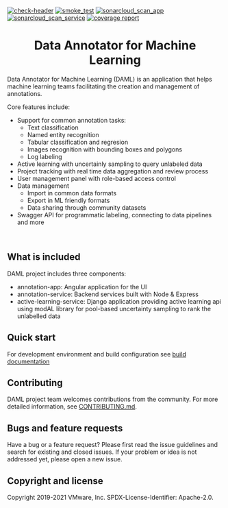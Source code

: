 [![check-header](https://github.com/vmware/data-annotator-for-machine-learning/actions/workflows/check-header.yml/badge.svg?branch=master&event=push)](https://github.com/vmware/data-annotator-for-machine-learning/actions/workflows/check-header.yml)
[![smoke_test](https://github.com/vmware/data-annotator-for-machine-learning/actions/workflows/smoke_test.yml/badge.svg?branch=master)](https://github.com/vmware/data-annotator-for-machine-learning/actions/workflows/smoke_test.yml)
[![sonarcloud_scan_app](https://github.com/vmware/data-annotator-for-machine-learning/actions/workflows/sonarcloud_scan_app.yml/badge.svg)](https://sonarcloud.io/organizations/vmware-daml/projects?search=annotation-app&sort=-analysis_date)
[![sonarcloud_scan_service](https://github.com/vmware/data-annotator-for-machine-learning/actions/workflows/sonarcloud_scan_service.yml/badge.svg)](https://sonarcloud.io/organizations/vmware-daml/projects?search=service&sort=-analysis_date)
[![coverage report](https://avatars.githubusercontent.com/in/12526?s=20&v=4 "You can find the coverage report here")](https://sonarcloud.io/dashboard?id=vmware-daml-annotation-app)

<div align='center'> <h1>Data Annotator for Machine Learning</h1> </div>

Data Annotator for Machine Learning (DAML) is an application that helps machine learning teams facilitating the creation and management of annotations.

Core features include:
- Support for common annotation tasks:
  - Text classification
  - Named entity recognition
  - Tabular classification and regresion
  - Images recognition with bounding boxes and polygons
  - Log labeling 
- Active learning with uncertainly sampling to query unlabeled data
- Project tracking with real time data aggregation and review process
- User management panel with role-based access control
- Data management
  - Import in common data formats
  - Export in ML friendly formats
  - Data sharing through community datasets
- Swagger API for programmatic labeling, connecting to data pipelines and more

<br>

## What is included

DAML project includes three components: 
- annotation-app: Angular application for the UI
- annotation-service: Backend services built with Node & Express
- active-learning-service: Django application providing active learning api using modAL library for pool-based uncertainty sampling to rank the unlabelled data


## Quick start

For development environment and build configuration see [build documentation](BUILD.md)

## Contributing

DAML project team welcomes contributions from the community. For more detailed information, see [CONTRIBUTING.md](CONTRIBUTING.md).

## Bugs and feature requests

Have a bug or a feature request? Please first read the issue guidelines and search for existing and closed issues. If your problem or idea is not addressed yet, please open a new issue.
<br>

## Copyright and license

Copyright 2019-2021 VMware, Inc.
SPDX-License-Identifier: Apache-2.0.
